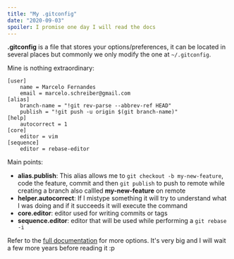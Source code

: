 ```yaml
---
title: "My .gitconfig"
date: "2020-09-03"
spoiler: I promise one day I will read the docs
---
```


**.gitconfig** is a file that stores your options/preferences, it can be located in several places but commonly we only modify the one at `~/.gitconfig`.

Mine is nothing extraordinary:

```git
[user]
    name = Marcelo Fernandes
    email = marcelo.schreiber@gmail.com
[alias]
    branch-name = "!git rev-parse --abbrev-ref HEAD"
    publish = "!git push -u origin $(git branch-name)"
[help]
    autocorrect = 1
[core]
    editor = vim
[sequence]
    editor = rebase-editor
```

Main points:

- **alias.publish**: This alias allows me to `git checkout -b my-new-feature`, code the feature, commit and then `git publish` to push to remote while creating a branch also callled **my-new-feature** on remote
- **helper.autocorrect**: If I mistype something it will try to understand what I was doing and if it succeeds it will execute the command
- **core.editor**: editor used for writing commits or tags
- **sequence.editor**: editor that will be used while performing a `git rebase -i`

Refer to the [full documentation](https://git-scm.com/docs/git-config) for more options. It's very big and I will wait a few more years before reading it :p
